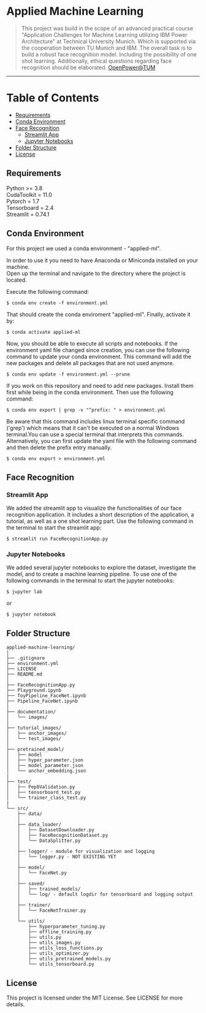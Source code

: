 # Applied Machine Learning

> This project was build in the scope of an advanced practical course "Application Challenges 
for Machine Learning utilizing IBM Power Architecture" at Technical University Munich. Which is supported via the cooperation between TU Munich and IBM.
The overall task is to build a robust face recognition model. Including the possibility of one shot learning. Additionally, ethical questions regarding 
face recognition should be elaborated.
[OpenPower@TUM](https://openpower.ucc.in.tum.de/home2/education/teaching-and-practical-courses/winter-2020-2021/)

<hr>

# Table of Contents
* [Requirements](#requirements)
* [Conda Environment](#conda-environment)
* [Face Recognition](#face-recognition)
    * [Streamlit App](#streamlit-app)
    * [Jupyter Notebooks](#jupyter-notebooks)
* [Folder Structure](#folder-structure)
* [License](#license)


## <a name="requirements"></a> Requirements

Python >= 3.8       <br />
CudaToolkit = 11.0  <br />
Pytorch = 1.7       <br />
Tensorboard = 2.4   <br />
Streamlit = 0.74.1  <br />

## <a name="conda-environment"></a> Conda Environment 

For this project we used a conda environment - "applied-ml". 

In order to use it you need to have Anaconda or Miniconda installed on your machine.  
Open up the terminal and navigate to the directory where the project is located. 

Execute the following command:

    $ conda env create -f environment.yml

That should create the conda enviroment "applied-ml". Finally, activate it by:

	$ conda activate applied-ml

Now, you should be able to execute all scripts and notebooks. If the environment yaml 
file changed since creation, you can use the following command to update your conda
environment. This command will add the new packages and delete all packages that are not
used anymore.

    $ conda env update -f environment.yml --prune

If you work on this repository and need to add new packages. Install them first while
being in the conda environment. Then use the following command:

    § conda env export | grep -v "^prefix: " > environment.yml

Be aware that this command includes linux terminal specific command ('grep') which means
that it can't be executed on a normal Windows terminal.You can use a special terminal that
interprets this commands. Alternatively, you can first update the yaml file with the following 
command and then delete the prefix entry manually. 

    $ conda env export > environment.yml

## <a name="face-recognition"></a> Face Recognition

### <a name="streamlit-app"></a> Streamlit App
We added the streamlit app to visualize the functionalities of our face recognition application. 
It includes a short description of the application, a tutorial, as well as a one shot learning
part. Use the following command in the terminal to start the streamlit app:

    $ streamlit run FaceRecognitionApp.py

### <a name="jupyter-notebooks"></a> Jupyter Notebooks 
We added several jupyter notebooks to explore the dataset, investigate the model, and to 
create a machine learning pipeline. To use one of the following commands in the terminal to
start the jupyter notebooks:

    $ jupyter lab

or 

    $ jupyter notebook

## <a name="folder-structure"></a> Folder Structure
  ```
  applied-machine-learning/
  │
  ├── .gitignore
  ├── environment.yml
  ├── LICENSE
  ├── README.md
  │
  ├── FaceRecognitionApp.py
  ├── Playground.ipynb
  ├── ToyPipeline_FaceNet.ipynb
  ├── Pipeline_FaceNet.ipynb
  │
  ├── documentation/
  │   └── images/
  │
  ├── tutorial_images/
  │   ├── anchor_images/
  │   └── test_images/
  │
  ├── pretrained_model/
  │   ├── model
  │   ├── hyper_parameter.json
  │   ├── model_parameter.json
  │   └── anchor_embedding.json
  |
  ├── test/
  │   ├── Pep8Validation.py
  │   ├── tensorboard_test.py
  │   └── trainer_class_test.py
  |
  └── src/
      ├── data/
      │
      ├── data_loader/ 
      │   ├── DatasetDownloader.py
      │   ├── FaceRecognitionDataset.py
      │   └── DataSplitter.py
      │
      ├── logger/ - module for visualization and logging
      │   └── logger.py - NOT EXISTING YET
      │  
      ├── model/ 
      │   └── FaceNet.py
      │
      ├── saved/
      │   ├── trained_models/
      │   └── log/ - default logdir for tensorboard and logging output
      │
      ├── trainer/ 
      │   └── FaceNetTrainer.py
      │
      └── utils/ 
          ├── hyperparameter_tuning.py
          ├── offline_training.py
          ├── utils.py
          ├── utils_images.py
          ├── utils_loss_functions.py
          ├── utils_optimizer.py
          ├── utils_pretrained_models.py
          └── utils_tensorboard.py
  ```

## License
This project is licensed under the MIT License. See LICENSE for more details.

